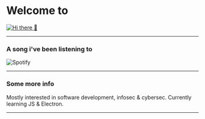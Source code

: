 
# Welcome to 
[![Hi there 👋](https://i.imgur.com/xuXD8R2.png)](https://github.com/Ricozyx/#)
<hr>

### A song i've been listening to 
![Spotify](https://novatorem.ricozyx.vercel.app/api/spotify)
<hr>

### Some more info
Mostly interested in software development, infosec & cybersec.
Currently learning JS & Electron. 


<hr>
